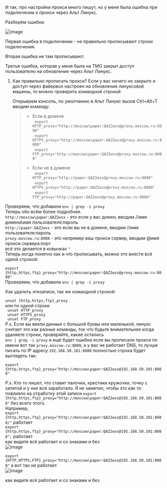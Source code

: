 И так, про настройки прокси много пишут, но у меня была ошибка при подключении к прокси через Альт Линукс.

Разберём ошибки.

![image](https://github.com/user-attachments/assets/460aed8e-1e40-421a-864f-94cffe268ee0)

Первая ошибка в подключении - не правильно прописывают строки подключения. 

Вторая ошибка не там прописывают.

Третья ошибка, которая у меня была на TMG закрыт доступ пользователю на обновление через Альт Линукс.

1. Как правильно прописать прокси? Если у вас ничего не закрыто и доступ через файервол настроен на обновление линуксовой машины, то можно проверить командной строкой

   Открываем консоль, по умолчанию в Альт Линукс вызов Ctrl+Alt+T вводим команду:
   >- Если в домене<br>
  ``` export HTTP_proxy="http://moscow\paper:QAZ2wsx@proxy.moscow.ru:8080"```  <br>
  ``` export HTTPS_proxy="http://moscow\paper:QAZ2wsx@proxy.moscow.ru:8080"``` <br>
  ``` export FTP_proxy="http://moscow\paper:QAZ2wsx@proxy.moscow.ru:8080"```   <br>
   
   >- Если не в домене<br>
  ``` export HTTP_proxy="http://paper:QAZ2wsx@proxy.moscow.ru:8080"```  <br>
  ``` export HTTPS_proxy="http://paper:QAZ2wsx@proxy.moscow.ru:8080"``` <br>
  ``` export FTP_proxy="http://paper:QAZ2wsx@proxy.moscow.ru:8080"```   <br>
>
Проверяем, что добавили ``env | grep -i proxy``<br>
Теперь обо всём более подробнее.<br>
``http://moscow\paper:QAZ2wsx`` - это если у вас домен, вводим //имя домена\имя пользователя:пароль<br>
``http://paper:QAZ2wsx`` - это если вы не в домене, вводим //имя пользователя:пароль<br>
``proxy.moscow.ru:8080`` - это например ваш прокси сервер, вводим @имя прокси сервера:порт<br>
всё это делается в ковычках ``"`` <br>
Теперь когда понятно как и что прописывать, можно это внести всё одной строкой:

``export {http,https,ftp}_proxy="http://moscow\paper:QAZ2wsx@proxy.moscow.ru:8080"``<br>
Проверяем, что добавили
``env | grep -i proxy``

Как удалить этизаписи, так же командной строкой:

``unset {http,https,ftp}_proxy``<br>
или по одной строке<br>
  ``` unset HTTP_proxy``` <br>
  ``` unset HTTPS_proxy```<br>
  ``` unset FTP_proxy```  <br>
P.s. Если вы ввели данные с большой буквы или маленькой, линукс считает это как разные команды, ток что будьте внимательнее когда удаляете строки, проверяйте, какие остались<br>
``env | grep -i proxy`` и ещё будет ошибка если вы прописали прокси по имени вот так ``proxy.moscow.ru:8080``, а у вас не работает DNS, то лучше писать по IP адресу ``192.168.50.101:8080`` полностью строка будет выглядеть так:

``export {http,https,ftp}_proxy="http://moscow\paper:QAZ2wsx@192.168.50.101:8080"``

P.s. Кто то пишет, что ставит палочки, крестики  кружочки, точку с запятой и у них всё заработало. Я не заметил, чтобы это как то повлияло на отработку этой записи ``export {http,https,ftp}_proxy="http://moscow\paper:QAZ2wsx@192.168.50.101:8080"`` без всего этого.<br>
Например,<br>
``export {http,https,ftp}_proxy="http://moscow\paper:QAZ2wsx@192.168.50.101:8080/"`` работает<br> 
``export {http,https,ftp}_proxy="http://moscow\paper:QAZ2wsx@192.168.50.101:8080";`` работает<br> 
как видите всё работает и со знаками и без<br>
![image](https://github.com/user-attachments/assets/5df098ff-d293-4cd8-884b-77d527cd1356)

``export {HTTP,HTTPS,FTP}_proxy="http://moscow\paper:QAZ2wsx@192.168.50.101:8080"`` а вот так не работает<br>
![image](https://github.com/user-attachments/assets/1633668b-a351-4883-8474-624b3d4fc770)



как видите всё работает и со знаками и без




